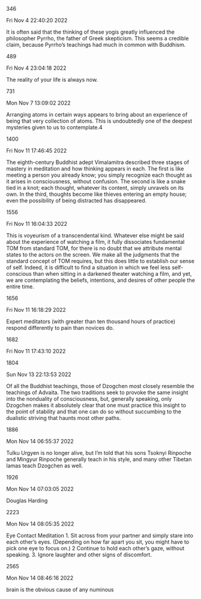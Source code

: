 346

Fri Nov 4 22:40:20 2022

It is often said that the thinking of these yogis greatly influenced the philosopher Pyrrho, the father of Greek skepticism. This seems a credible claim, because Pyrrho’s teachings had much in common with Buddhism.

  

489

Fri Nov 4 23:04:18 2022

The reality of your life is always now.

  

731

Mon Nov 7 13:09:02 2022

Arranging atoms in certain ways appears to bring about an experience of being that very collection of atoms. This is undoubtedly one of the deepest mysteries given to us to contemplate.4

  

1400

Fri Nov 11 17:46:45 2022

The eighth-century Buddhist adept Vimalamitra described three stages of mastery in meditation and how thinking appears in each. The first is like meeting a person you already know; you simply recognize each thought as it arises in consciousness, without confusion. The second is like a snake tied in a knot; each thought, whatever its content, simply unravels on its own. In the third, thoughts become like thieves entering an empty house; even the possibility of being distracted has disappeared.

  

1556

Fri Nov 11 16:04:33 2022

This is voyeurism of a transcendental kind. Whatever else might be said about the experience of watching a film, it fully dissociates fundamental TOM from standard TOM, for there is no doubt that we attribute mental states to the actors on the screen. We make all the judgments that the standard concept of TOM requires, but this does little to establish our sense of self. Indeed, it is difficult to find a situation in which we feel less self-conscious than when sitting in a darkened theater watching a film, and yet, we are contemplating the beliefs, intentions, and desires of other people the entire time.

  

1656

Fri Nov 11 16:18:29 2022

Expert meditators (with greater than ten thousand hours of practice) respond differently to pain than novices do.

  

1682

Fri Nov 11 17:43:10 2022

  

1804

Sun Nov 13 22:13:53 2022

Of all the Buddhist teachings, those of Dzogchen most closely resemble the teachings of Advaita. The two traditions seek to provoke the same insight into the nonduality of consciousness, but, generally speaking, only Dzogchen makes it absolutely clear that one must practice this insight to the point of stability and that one can do so without succumbing to the dualistic striving that haunts most other paths.

  

1886

Mon Nov 14 06:55:37 2022

Tulku Urgyen is no longer alive, but I’m told that his sons Tsoknyi Rinpoche and Mingyur Rinpoche generally teach in his style, and many other Tibetan lamas teach Dzogchen as well.

  

1926

Mon Nov 14 07:03:05 2022

Douglas Harding

  

2223

Mon Nov 14 08:05:35 2022

Eye Contact Meditation 1. Sit across from your partner and simply stare into each other’s eyes. (Depending on how far apart you sit, you might have to pick one eye to focus on.) 2 Continue to hold each other’s gaze, without speaking. 3. Ignore laughter and other signs of discomfort.

  

2565

Mon Nov 14 08:46:16 2022

brain is the obvious cause of any numinous